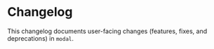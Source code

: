 # Changelog

This changelog documents user-facing changes (features, fixes, and deprecations) in `modal`.

<!-- NEW CONTENT GENERATED BELOW. PLEASE PRESERVE THIS COMMENT. -->
